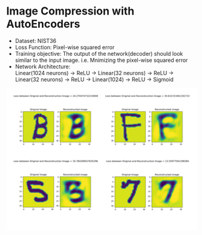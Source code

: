 # Image Compression with AutoEncoders


- Dataset: NIST36
- Loss Function: Pixel-wise squared error
- Training objective: The output of the network(decoder) should look similar to the input image. i.e. Mnimizing the pixel-wise squared error
- Network Architecture:<br>
Linear(1024 neurons) &rarr; ReLU &rarr; Linear(32 neurons) &rarr; ReLU &rarr; Linear(32 neurons) &rarr; ReLU &rarr; Linear(1024) &rarr; ReLU &rarr; Sigmoid

![](https://github.com/Abhishek0697/Computer-Vision/blob/main/Deep%20Learning%20for%20Recognition/data/Autoencoder%20outputs.png)
